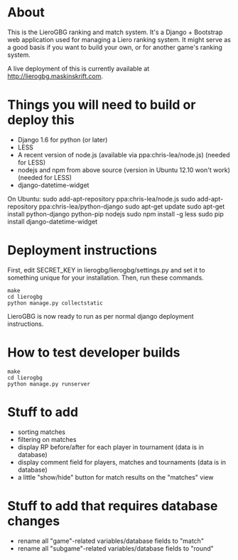 About
============
This is the LieroGBG ranking and match system. It's a Django + Bootstrap web application used for managing a Liero ranking system. It might serve as a good basis if you want to build your own, or for another game's ranking system.

A live deployment of this is currently available at http://lierogbg.maskinskrift.com.

Things you will need to build or deploy this
============
- Django 1.6 for python (or later)
- LESS
- A recent version of node.js (available via ppa:chris-lea/node.js) (needed for LESS)
- nodejs and npm from above source (version in Ubuntu 12.10 won't work) (needed for LESS)
- django-datetime-widget

On Ubuntu:
    sudo add-apt-repository ppa:chris-lea/node.js
    sudo add-apt-repository ppa:chris-lea/python-django
    sudo apt-get update
    sudo apt-get install python-django python-pip nodejs
    sudo npm install -g less
    sudo pip install django-datetime-widget

Deployment instructions
===================
First, edit SECRET_KEY in lierogbg/lierogbg/settings.py and set it to something unique
for your installation. Then, run these commands.

    make
    cd lierogbg
    python manage.py collectstatic

LieroGBG is now ready to run as per normal django deployment instructions.

How to test developer builds
============
    make
    cd lierogbg
    python manage.py runserver

Stuff to add
==================
- sorting matches
- filtering on matches
- display RP before/after for each player in tournament (data is in database)
- display comment field for players, matches and tournaments (data is in database)
- a little "show/hide" button for match results on the "matches" view

Stuff to add that requires database changes
=====================
- rename all "game"-related variables/database fields to "match"
- rename all "subgame"-related variables/database fields to "round"
